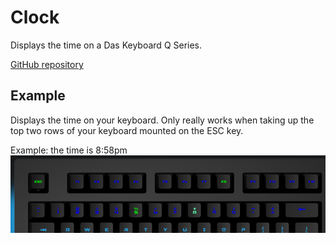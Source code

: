 # Clock

Displays the time on a Das Keyboard Q Series.

[GitHub repository](https://github.com/DisabledMonkey/daskeyboard-applet--clock)

## Example

Displays the time on your keyboard. 
Only really works when taking up the top two rows of your keyboard mounted on the ESC key.

Example: the time is 8:58pm
![Clock on a Das Keybaord Q](assets/image.png "Q Clock")